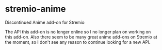 # stremio-anime
Discontinued Anime add-on for Stremio

The API this add-on is no longer online so I no longer plan on working on this add-on. Also there seem to be many great anime add-ons on Stremio at the moment, so I don't see any reason to continue looking for a new API.

